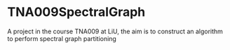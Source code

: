 # TNA009SpectralGraph
A project in the course TNA009 at LiU, the aim is to construct an algorithm to perform spectral graph partitioning
